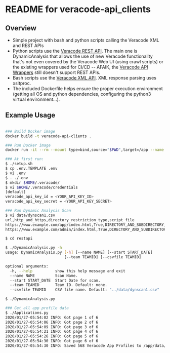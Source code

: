 # README for veracode-api_clients

## Overview

-   Simple project with bash and python scripts calling the Veracode XML and REST APIs
-   Python scripts use the [Veracode REST API](https://help.veracode.com/reader/LMv_dtSHyb7iIxAQznC~9w/TNCmFBcyE6F902_fr9Qz0g). The main one is DynamicAnalysis that allows the use of new Veracode functionality that's not even covered by the Veracode Web UI (using crawl scripts) or the existing wrappers used for CI/CD -- AFAIK, the [Veracode API Wrappers](https://help.veracode.com/reader/LMv_dtSHyb7iIxAQznC~9w/Ib32zUpRx3cEwdR3duvUdg) still doesn't support REST APIs.
-   Bash scripts use the [Veracode XML API](https://help.veracode.com/reader/LMv_dtSHyb7iIxAQznC~9w/SdntedDhtLGc_zmxQ339OA). XML response parsing uses xsltproc.
-   The included Dockerfile helps ensure the proper execution environment (getting all OS and python dependencies, configuring the python3 virtual environment...).

## Example Usage

```bash

### Build Docker image
docker build -t veracode-api-clients .

### Run Docker image
docker run -it --rm --mount type=bind,source="$PWD",target=/app --name veracode-api-clients veracode-api-clients

### At first run:
$ ./setup.sh
$ cp .env.TEMPLATE .env
$ vi .env
$ . ./.env
$ mkdir $HOME/.veracode/
$ vi $HOME/.veracode/credentials
[default]
veracode_api_key_id = <YOUR_API_KEY_ID>
veracode_api_key_secret = <YOUR_API_KEY_SECRET>

### Run Dynamic Analysis Scan
$ vi data/dynscan1.csv
url,http_and_https,directory_restriction_type,script_file
https://www.example.com/app/index.html,True,DIRECTORY_AND_SUBDIRECTORY,userlogin.side
https://www.example.com/admin/index.html,True,DIRECTORY_AND_SUBDIRECTORY,adminlogin.side

$ cd restapi

$ ./DynamicAnalysis.py -h
usage: DynamicAnalysis.py [-h] [--name NAME] [--start START_DATE]
                          [--team TEAMID] [--csvfile TEAMID]

optional arguments:
  -h, --help          show this help message and exit
  --name NAME         Scan Name.
  --start START_DATE  Start Date for scan.
  --team TEAMID       Team ID. Default: none.
  --csvfile TEAMID    CSV file name. Default: "../data/dynscan1.csv"

$ ./DynamicAnalysis.py

### Get all app profile data
$ ./Applications.py
2020/01/27-05:54:02 INFO: Got page 1 of 6
2020/01/27-05:54:06 INFO: Got page 2 of 6
2020/01/27-05:54:09 INFO: Got page 3 of 6
2020/01/27-05:54:21 INFO: Got page 4 of 6
2020/01/27-05:54:26 INFO: Got page 5 of 6
2020/01/27-05:54:30 INFO: Got page 6 of 6
2020/01/27-05:54:30 INFO: Saved 568 Veracode App Profiles to /app/data/Apps.json
```

